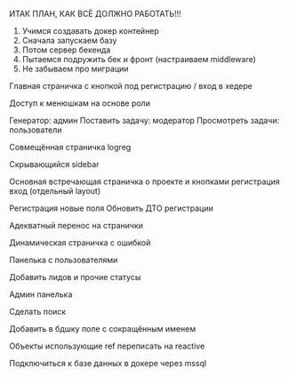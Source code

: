 ИТАК ПЛАН, КАК ВСЁ ДОЛЖНО РАБОТАТЬ!!!

1. Учимся создавать докер контейнер
2. Сначала запускаем базу
3. Потом сервер бекенда
4. Пытаемся подружить бек и фронт (настраиваем middleware)
5. Не забываем про миграции

Главная страничка с кнопкой под регистрацию / вход в хедере

Доступ к менюшкам на основе роли

Генератор: админ
Поставить задачу: модератор
Просмотреть задачи: пользователи

Совмещённая страничка logreg

Скрывающийся sidebar

Основная встречающая страничка о проекте и кнопками регистрация вход (отдельный layout)


Регистрация новые поля
Обновить ДТО регистрации

Адекватный перенос на странички

Динамическая страничка с ошибкой

Панелька с пользователями

Добавить лидов и прочие статусы

Админ панелька

Сделать поиск

Добавить в бдшку поле с сокращённым именем

Объекты использующие ref переписать на reactive

Подключиться к базе данных в докере через mssql